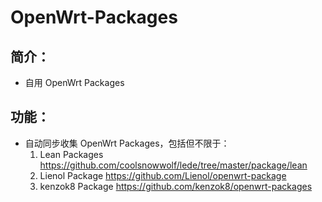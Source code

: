 # OpenWrt-Packages

## 简介：
- 自用 OpenWrt Packages

## 功能：
- 自动同步收集 OpenWrt Packages，包括但不限于： 
  1. Lean Packages https://github.com/coolsnowwolf/lede/tree/master/package/lean
  2. Lienol Package https://github.com/Lienol/openwrt-package
  3. kenzok8 Package https://github.com/kenzok8/openwrt-packages
